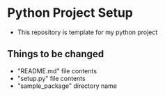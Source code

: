# Python Project Setup

- This repository is template for my python project

## Things to be changed

- "README.md" file contents
- "setup.py" file contents
- "sample_package" directory name
